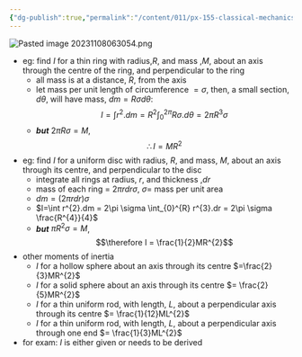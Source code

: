 ```yaml
---
{"dg-publish":true,"permalink":"/content/011/px-155-classical-mechanics-and-special-reltivity/classical-mechanics/px-155-e-circular-motion-rotation-of-bodies/px-155-e12-example-of-moments-of-intertia/","created":"2024-10-01T18:27:09.687+01:00","updated":"2024-11-26T19:57:15.934+00:00"}
---
```


![Pasted image 20231108063054.png](/img/user/pics/Pasted%20image%2020231108063054.png)
- eg: find $I$ for a thin ring with radius,$R$, and mass ,$M$, about an axis through the centre of the ring, and perpendicular to the ring
	- all mass is at a distance, $R$, from the axis
	- let mass per unit length of circumference $=\sigma$, then, a small section, $d\theta$, will have mass, $dm = R\sigma d\theta$:
$$I = \int r^{2}.dm = R^{2} \int_{0}^{2\pi} R\sigma.d\theta = 2\pi R^{3}\sigma$$
	- ***but*** $2\pi R\sigma = M$,
$$\therefore I=MR^{2}$$
- eg: find $I$ for a uniform disc with radius, $R$, and mass, $M$, about an axis through its centre, and perpendicular to the disc 
	- integrate all rings at radius, $r$, and thickness ,$dr$
	- mass of each ring = $2\pi rdr\sigma$, $\sigma =$ mass per unit area
	- $dm = (2\pi rdr)\sigma$
	- $I=\int r^{2}.dm = 2\pi \sigma \int_{0}^{R} r^{3}.dr = 2\pi \sigma \frac{R^{4}}{4}$
	- ***but*** $\pi R^{2}\sigma = M$,
$$\therefore I = \frac{1}{2}MR^{2}$$
- other moments of inertia
	- $I$ for a hollow sphere about an axis through its centre $=\frac{2}{3}MR^{2}$
	- $I$ for a solid sphere about an axis through its centre $= \frac{2}{5}MR^{2}$
	- $I$ for a thin uniform rod, with length, ${} L$, about a perpendicular axis through its centre $= \frac{1}{12}ML^{2}$
	- $I$ for a thin uniform rod, with length, ${} L$, about a perpendicular axis through one end $= \frac{1}{3}ML^{2}$
- for exam: $I$ is either given or needs to be derived